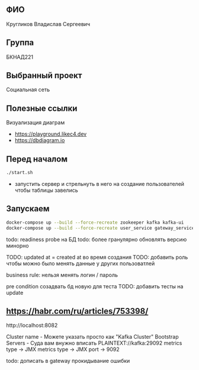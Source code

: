 ## ФИО

Кругликов Владислав Сергеевич

## Группа

БКНАД221

## Выбранный проект

Социальная сеть

## Полезные ссылки

Визуализация диаграм

* https://playground.likec4.dev
* https://dbdiagram.io

## Перед началом

```bash
./start.sh
```

+ запустить сервер и стрельнуть в него на создание пользователей чтобы таблицы завелись

## Запускаем

```bash
docker-compose up --build --force-recreate zookeeper kafka kafka-ui
docker-compose up --build --force-recreate user_service gateway_service posts_service stats_service
```

todo: readiness probe на БД
todo: более гранулярно обновлять версию минорно

TODO: updated at = created at во время создания
TODO: добавить роль чтобы можно было менять данные у других пользоватлей

business rule: нельзя менять логин / пароль

pre condition созадвать бд новую для теста
TODO: добавить тесты на update

## https://habr.com/ru/articles/753398/

http://localhost:8082

Cluster name - Можете указать просто как "Kafka Cluster"
Bootstrap Servers - Суда вам внужно вписать PLAINTEXT://kafka:29092
metrics type -> JMX
metrics type -> JMX
port -> 9092


todo: дописать в gateway прокидывание ошибки
